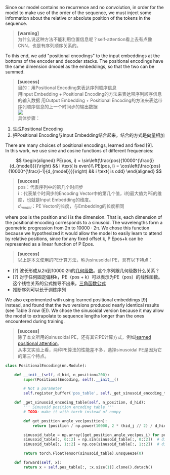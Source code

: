 Since our model contains no recurrence and no convolution, in order for the model to make use of the order of the sequence, we must inject some information about the relative or absolute position of the tokens in the sequence.   
> **[warning]**  
为什么说这种方法不能利用位置信息呢？self-attention看上去有点像CNN，也是有序列顺序关系的。  

To this end, we add "positional encodings" to the input embeddings at the bottoms of the encoder and decoder stacks. The positional encodings have the same dimension dmodel as the embeddings, so that the two can be summed.   
> **[success]**  
目的：用Positional Encoding来表达序列顺序信息  
用Input Embedding + Positional Encoding的方法来表达带序列顺序信息的输入数据
用Output Embedding + Positional Encoding的方法来表达带序列顺序信息的上一个时间步的输出数据  
![](/images/2020/7.png)   
具体步骤：  
1. 生成Positional Encoding  
2. 把Positional Encoding与Input Embedding结合起来，结合的方式是向量相加  

There are many choices of positional encodings, learned and fixed [9].   
In this work, we use sine and cosine functions of different frequencies:   

$$
\begin{aligned}
    PE(pos, i) = \sin\left(\frac{pos}{10000^{\frac{i}{d_{model}}}}\right)   &&   i \text{ is even}\\
    PE(pos, i) = \cos\left(\frac{pos}{10000^{\frac{i-1}{d_{model}}}}\right)   &&   i \text{ is odd}
\end{aligned}
$$

> **[success]**  
pos：代表序列中的第几个时间步  
i：代表某个时间步的Encoding Vector中的第几个值，i的最大值为PE的维度，也就是Input Embedding的维度。    
$d_{model}$：PE Vector的长度，与Embedding的长度相同   

where pos is the position and i is the dimension. That is, each dimension of the positional encoding corresponds to a sinusoid. The wavelengths form a geometric progression from 2π to 10000 · 2π. We chose this function because we hypothesized it would allow the model to easily learn to attend by relative positions, since for any fixed offset k, P Epos+k can be represented as a linear function of P Epos.    
> **[success]**  
以上是本文使用的PE计算方法，称为sinusoidal PE，具有以下特点：  
- [?] 波长形成从2π到10000·2π的[几何级数](https://windmissing.github.io/mathematics_basic_for_ML/Numbers/GeometricProgression.html)。这个序列跟几何级数什么关系？    
- [?] 对于任何固定偏移k，PE（pos + k）可以表示为PE（pos）的线性函数。这个线性关系的公式推导不出来。[三角函数公式](https://windmissing.github.io/mathematics_basic_for_ML/Mathematics/Formula/trigonometric.html)    
- 推断序列可以长于训练序列  

We also experimented with using learned positional embeddings [9] instead, and found that the two versions produced nearly identical results (see Table 3 row (E)). We chose the sinusoidal version because it may allow the model to extrapolate to sequence lengths longer than the ones encountered during training. 

> **[success]**  
除了本文所用的sinusoidal PE，还有其它PE计算方式，例如[learned positional attention](https://arxiv.org/pdf/1705.03122)。  
从本文实验上看，两种PE算法的性能差不多，选择sinusoidal PE是因为它的第三个特点。  


```python
class PositionalEncoding(nn.Module):

    def __init__(self, d_hid, n_position=200):
        super(PositionalEncoding, self).__init__()

        # Not a parameter
        self.register_buffer('pos_table', self._get_sinusoid_encoding_table(n_position, d_hid))

    def _get_sinusoid_encoding_table(self, n_position, d_hid):
        ''' Sinusoid position encoding table '''
        # TODO: make it with torch instead of numpy

        def get_position_angle_vec(position):
            return [position / np.power(10000, 2 * (hid_j // 2) / d_hid) for hid_j in range(d_hid)]

        sinusoid_table = np.array([get_position_angle_vec(pos_i) for pos_i in range(n_position)])
        sinusoid_table[:, 0::2] = np.sin(sinusoid_table[:, 0::2])  # dim 2i
        sinusoid_table[:, 1::2] = np.cos(sinusoid_table[:, 1::2])  # dim 2i+1

        return torch.FloatTensor(sinusoid_table).unsqueeze(0)

    def forward(self, x):
        return x + self.pos_table[:, :x.size(1)].clone().detach()
```